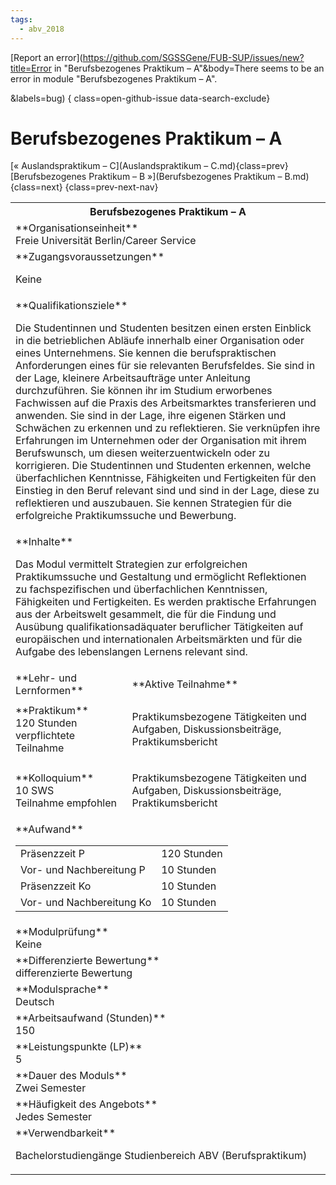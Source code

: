 ```yaml
---
tags:
  - abv_2018
---
```

[Report an error](https://github.com/SGSSGene/FUB-SUP/issues/new?title=Error in "Berufsbezogenes Praktikum – A"&body=There seems to be an error in module "Berufsbezogenes Praktikum – A".

<Describe here a slightly more detailed description of what is wrong>&labels=bug)
{ class=open-github-issue data-search-exclude}

# Berufsbezogenes Praktikum – A

[« Auslandspraktikum – C](Auslandspraktikum – C.md){class=prev}
[Berufsbezogenes Praktikum – B »](Berufsbezogenes Praktikum – B.md){class=next}
{class=prev-next-nav}

<table markdown id="moduledesc">
<tr markdown class="moduledesc_head"><th colspan="2">Berufsbezogenes Praktikum – A </th></tr>
<tr markdown><td colspan="2">**Organisationseinheit**   <br>Freie Universität Berlin/Career Service</td></tr>


<tr markdown><td colspan="2">**Zugangsvoraussetzungen** <br>

Keine


</td></tr>
<tr markdown><td colspan="2">**Qualifikationsziele**    <br>

Die Studentinnen und Studenten besitzen einen ersten Einblick in die
betrieblichen Abläufe innerhalb einer Organisation oder eines Unternehmens.
Sie kennen die berufspraktischen Anforderungen eines für sie relevanten
Berufsfeldes. Sie sind in der Lage, kleinere Arbeitsaufträge unter Anleitung
durchzuführen. Sie können ihr im Studium erworbenes Fachwissen auf die
Praxis des Arbeitsmarktes transferieren und anwenden. Sie sind in der Lage,
ihre eigenen Stärken und Schwächen zu erkennen und zu reflektieren. Sie
verknüpfen ihre Erfahrungen im Unternehmen oder der Organisation mit ihrem
Berufswunsch, um diesen weiterzuentwickeln oder zu korrigieren. Die
Studentinnen und Studenten erkennen, welche überfachlichen Kenntnisse,
Fähigkeiten und Fertigkeiten für den Einstieg in den Beruf relevant sind und
sind in der Lage, diese zu reflektieren und auszubauen. Sie kennen
Strategien für die erfolgreiche Praktikumssuche und Bewerbung.


</td></tr>
<tr markdown><td colspan="2">**Inhalte**                <br>

Das Modul vermittelt Strategien zur erfolgreichen Praktikumssuche und
Gestaltung und ermöglicht Reflektionen zu fachspezifischen und
überfachlichen Kenntnissen, Fähigkeiten und Fertigkeiten. Es werden
praktische Erfahrungen aus der Arbeitswelt gesammelt, die für die Findung
und Ausübung qualifikationsadäquater beruflicher Tätigkeiten auf
europäischen und internationalen Arbeitsmärkten und für die Aufgabe des
lebenslangen Lernens relevant sind.


</td></tr>

<tr markdown><td>**Lehr- und Lernformen**</td><td>**Aktive Teilnahme**</td></tr>
<tr markdown><td> **Praktikum** <br>120 Stunden <br> verpflichtete Teilnahme</td><td>

Praktikumsbezogene Tätigkeiten und Aufgaben, Diskussionsbeiträge, Praktikumsbericht
</td></tr>
<tr markdown><td> **Kolloquium** <br>10 SWS <br> Teilnahme empfohlen</td><td>

Praktikumsbezogene Tätigkeiten und Aufgaben, Diskussionsbeiträge, Praktikumsbericht
</td></tr>
<tr markdown><td colspan="2">**Aufwand**                <br>
<table class="aufwand_table">
<tr><td>Präsenzzeit P</td><td>120 Stunden</td></tr>
<tr><td>Vor- und Nachbereitung P</td><td>10 Stunden</td></tr>
<tr><td>Präsenzzeit Ko</td><td>10 Stunden</td></tr>
<tr><td>Vor- und Nachbereitung Ko</td><td>10 Stunden</td></tr>
</table>

</td></tr>
<tr markdown><td colspan="2">**Modulprüfung**             <br>Keine


</td></tr>
<tr markdown><td colspan="2">**Differenzierte Bewertung** <br>differenzierte Bewertung

</td></tr>
<tr markdown><td colspan="2">**Modulsprache**             <br>Deutsch</td></tr>
<tr markdown><td colspan="2">**Arbeitsaufwand (Stunden)** <br>150</td></tr>
<tr markdown><td colspan="2">**Leistungspunkte (LP)**     <br>5</td></tr>
<tr markdown><td colspan="2">**Dauer des Moduls**         <br>Zwei Semester</td></tr>
<tr markdown><td colspan="2">**Häufigkeit des Angebots**  <br>Jedes Semester</td></tr>
<tr markdown><td colspan="2">**Verwendbarkeit**           <br>

Bachelorstudiengänge Studienbereich ABV (Berufspraktikum)


</td></tr>

</table>
